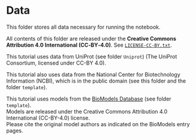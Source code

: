 # Data
This folder stores all data necessary for running the notebook.

All contents of this folder are released under the **Creative Commons Attribution 4.0 International (CC‑BY‑4.0)**. 
See [`LICENSE-CC-BY.txt`](https://github.com/draeger-lab/GEM_Tutorial/blob/main/LICENSE-CC-BY.txt).

This tutorial uses data from UniProt (see folder `Uniprot`) (The UniProt Consortium, licensed under CC-BY 4.0).

This tutorial also uses data from the National Center for Biotechnology Information (NCBI), which is in the public 
domain (see this folder and the folder `template`).

This tutorial uses models from the [BioModels Database](https://www.ebi.ac.uk/biomodels/) (see folder `template`).  
Models are released under the Creative Commons Attribution 4.0 International (CC-BY-4.0) license.  
Please cite the original model authors as indicated on the BioModels entry pages.
